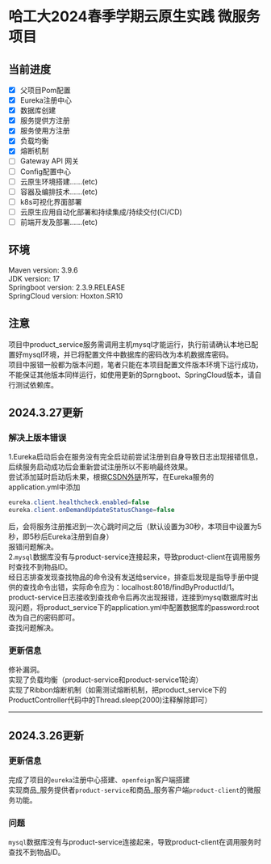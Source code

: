 # 哈工大2024春季学期云原生实践 微服务项目
## 当前进度
- [x] 父项目Pom配置
- [x] Eureka注册中心
- [x] 数据库创建
- [x] 服务提供方注册
- [x] 服务使用方注册
- [x] 负载均衡
- [x] 熔断机制
- [ ] Gateway API 网关
- [ ] Config配置中心
- [ ] 云原生环境搭建……(etc)
- [ ] 容器及编排技术……(etc)
- [ ] k8s可视化界面部署
- [ ] 云原生应用自动化部署和持续集成/持续交付(CI/CD)
- [ ] 前端开发及部署……(etc)
## 环境
Maven version: 3.9.6  
JDK version: 17  
Springboot version: 2.3.9.RELEASE  
SpringCloud version: Hoxton.SR10  
## 注意  
  项目中product_service服务需调用主机mysql才能运行，执行前请确认本地已配置好mysql环境，并已将配置文件中数据库的密码改为本机数据库密码。  
  项目中报错一般都为版本问题，笔者只能在本项目配置文件版本环境下运行成功，不能保证其他版本同样运行，如使用更新的Sprngboot、SpringCloud版本，请自行测试依赖库。
## 2024.3.27更新  
  ### 解决上版本错误  
1.Eureka启动后会在服务没有完全启动前尝试注册到自身导致日志出现报错信息，后续服务启动成功后会重新尝试注册所以不影响最终效果。  
  尝试添加延时启动后未果，根据[CSDN外链](https://blog.csdn.net/cxyxysam/article/details/135831967?utm_medium=distribute.pc_relevant.none-task-blog-2~default~baidujs_baidulandingword~default-0-135831967-blog-82980717.235^v43^control&spm=1001.2101.3001.4242.1&utm_relevant_index=3 "悬停显示")所写，在Eureka服务的application.yml中添加
  ```Java
  eureka.client.healthcheck.enabled=false  
  eureka.client.onDemandUpdateStatusChange=false  
  ```  
  后，会将服务注册推迟到一次心跳时间之后（默认设置为30秒，本项目中设置为5秒，即5秒后Eureka注册到自身）  
  报错问题解决。  
2.`mysql`数据库没有与product-service连接起来，导致product-client在调用服务时查找不到物品ID。  
  经日志排查发现查找物品的命令没有发送给service，排查后发现是指导手册中提供的查找命令出错，实际命令应为：localhost:8018/findByProductId/1。  
  product-service日志接收到查找命令后再次出现报错，连接到mysql数据库时出现问题，将product_service下的application.yml中配置数据库的password:root改为自己的密码即可。  
  查找问题解决。  
  ### 更新信息  
  修补漏洞。  
  实现了负载均衡（product-service和product-service1轮询）  
  实现了Ribbon熔断机制（如需测试熔断机制，把product_service下的ProductController代码中的Thread.sleep(2000)注释解除即可）  
***
## 2024.3.26更新  
  ### 更新信息 
  完成了项目的`eureka`注册中心搭建、`openfeign`客户端搭建  
  实现商品_服务提供者`product-service`和商品_服务客户端`product-client`的微服务功能。  
  ### 问题  
  `mysql`数据库没有与product-service连接起来，导致product-client在调用服务时查找不到物品ID。
